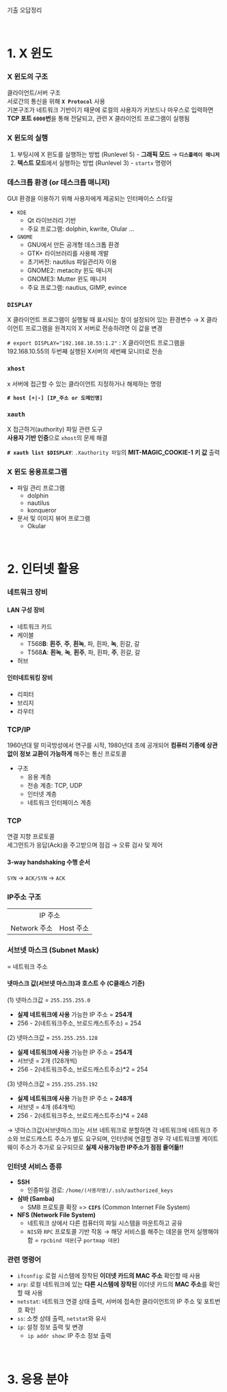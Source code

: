 기출 오답정리

<br>

# 1. X 윈도

### X 윈도의 구조
클라이언트/서버 구조    
서로간의 통신을 위해 **`X Protocol`** 사용    
기본구조가 네트워크 기반이기 때문에 로컬의 사용자가 키보드나 마우스로 입력하면 **TCP 포트 `6000`번**을 통해 전달되고, 관련 X 클라이언트 프로그램이 실행됨

### X 윈도의 실행
1) 부팅시에 X 윈도를 실행하는 방법 (Runlevel 5) - **그래픽 모드** → **`디스플레이 매니저`**
2) **텍스트 모드**에서 실행하는 방법 (Runlevel 3) - `startx` 명령어   


### 데스크톱 환경 (or 데스크톱 매니저)
GUI 환경을 이용하기 위해 사용자에게 제공되는 인터페이스 스타일
- `KDE`
  - Qt 라이브러리 기반
  - 주요 프로그램: dolphin, kwrite, Olular ... 
- `GNOME`
  - GNU에서 만든 공개형 데스크톱 환경
  - GTK+ 라이브러리를 사용해 개발 
  - 초기버전: nautilus 파일관리자 이용
  - GNOME2: metacity 윈도 매니저
  - GNOME3: Mutter 윈도 매니저
  - 주요 프로그램: nautius, GIMP, evince
 
### `DISPLAY`
X 클라이언트 프로그램이 실행될 때 표시되는 창이 설정되어 있는 환경변수 → X 클라이언트 프로그램을 원격지의 X 서버로 전송하려면 이 값을 변경    

`# export DISPLAY="192.168.10.55:1.2"` : X 클라이언트 프로그램을 192.168.10.55의 두번째 실행된 X서버의 세번째 모니터로 전송   

### `xhost`
x 서버에 접근할 수 있는 클라이언트 지정하거나 해제하는 명령

**`# host [+|-] [IP_주소 or 도메인명]`**


### `xauth`
X 접근하거(authority) 파일 관련 도구   
**사용자 기반 인증**으로 `xhost`의 문제 해결

**`# xauth list $DISPLAY`**: `.Xauthority 파일`의 **MIT-MAGIC_COOKIE-1 키 값** 출력

### X 윈도 응용프로그램
- 파일 관리 프로그램
  - dolphin
  - nautilus
  - konqueror
- 문서 및 이미지 뷰어 프로그램
  - Okular    

<br>

# 2. 인터넷 활용

### 네트워크 장비
#### LAN 구성 장비
- 네트워크 카드
- 케이블
  - T568**B**: **흰주**, **주**, **흰녹**, 파, 흰파, **녹**, 흰갈, 갈
  - T568**A**: **흰녹**, **녹**, **흰주**, 파, 흰파, **주**, 흰갈, 갈   
- 허브

#### 인터네트워킹 장비
- 리피터
- 브리지
- 라우터

### TCP/IP 
1960년대 말 미국방성에서 연구를 시작, 1980년대 초에 공개되어 **컴퓨터 기종에 상관없이 정보 교환이 가능하게** 해주는 통신 프로토콜
- 구조
  - 응용 계층
  - 전송 계층: TCP, UDP
  - 인터넷 계층
  - 네트워크 인터페이스 계층   

### TCP 
연결 지향 프로토콜    
세그먼트가 응답(Ack)을 주고받으며 점검 → 오류 검사 및 제어     

#### 3-way handshaking 수행 순서
`SYN` → `ACK/SYN` → `ACK`

### IP주소 구조
<table>
  <tr>
    <td align=center colspan="2">IP 주소</td>
  </tr>
    <td>Network 주소</td>
    <td>Host 주소</td>
  <tr>
  </tr>
<table>

### 서브넷 마스크 (Subnet Mask)
= 네트워크 주소

#### 넷마스크 값(서브넷 마스크)과 호스트 수 (C클래스 기준)
(1) 넷마스크값 = `255.255.255.0`    
- **실제 네트워크에 사용** 가능한 IP 주소 = **254개**    
- 256 - 2(네트워크주소, 브로드캐스트주소) = 254    
  
(2) 넷마스크값 = `255.255.255.128`
- **실제 네트워크에 사용** 가능한 IP 주소 = **254개**    
- 서브넷 = 2개 (128개씩)
- 256 - 2(네트워크주소, 브로드캐스트주소)*2 = 254    

(3) 넷마스크값 = `255.255.255.192` 
- **실제 네트워크에 사용** 가능한 IP 주소 = **248개**    
- 서브넷 = 4개 (64개씩)
- 256 - 2(네트워크주소, 브로드캐스트주소)*4 = 248    

→ 넷마스크값(서브넷마스크)는 서브 네트워크로 분할하면 각 네트워크에 네트워크 주소와 브로드캐스트 주소가 별도 요구되며, 인터넷에 연결할 경우 각 네트워크별 게이트웨이 주소가 추가로 요구되므로 **실제 사용가능한 IP주소가 점점 줄어듦!!**
  
### 인터넷 서비스 종류
- **SSH**
  - 인증파일 경로: `/home/(사용자명)/.ssh/authorized_keys`
- **삼바 (Samba)**
  - SMB 프로토콜 확장 => **`CIFS`** (Common Internet File System)   
- **NFS (Network File System)**
  - 네트워크 상에서 다른 컴퓨터의 파일 시스템을 마운트하고 공유
  - `NIS`와 `RPC` 프로토콜 기반 작동 → 해당 서비스를 해주는 데몬을 먼저 실행해야 함 = `rpcbind 데몬`(구 `portmap 데몬`) 

### 관련 명령어
- `ifconfig`: 로컬 시스템에 장착된 **이더넷 카드의 MAC 주소** 확인할 때 사용
- `arp`: 로컬 네트워크에 있는 **다른 시스템에 장착된** 이더넷 카드의 **MAC 주소**를 확인할 때 사용
- `netstat`: 네트워크 연결 상태 출력, 서버에 접속한 클라이언트의 IP 주소 및 포트번호 확인
- `ss`: 소켓 상태 출력, `netstat`와 유사
- `ip`: 설정 정보 출력 및 변경
  - `ip addr show`: IP 주소 정보 출력 




<br>

# 3. 응용 분야 
